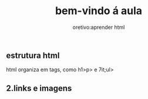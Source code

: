 <!boctype html><!--informa o arquivo é hmtl s-->
<html lang ="pt-br"
<head>
       <meta charset="utf-8">
       <meta name="view port" content"=width=device-width,initial-scale=1,0">
       <title>aula html e css</title>
       <link rel="stylesheet"href=styles.css">
</head>
<body>
        <header>
                <h1>bem-vindo á aula</h1>
                   <p>oretivo:aprender html </p>
       </header>  
       <main>
            <section>
                  <h2>estrutura html</h2>
                  <p> html organiza em tags, como
                  &it;h1&gt;&it;p&gt; e 7it;ul&gt;</p>
            </section>
            <section>
              <h2>2.links e imagens </h2>
            <!--<h1>titulo principal-->
            <!--<h2>titulo secundário-->
